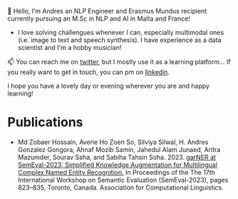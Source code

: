 👋 Hello, I’m Andres an NLP Engineer and Erasmus Mundus recipient currently pursuing an M.Sc in NLP and AI in Malta and France!

- I love solving challengues whenever I can, especially multimodal ones (i.e. image to text and speech synthesis). I have experience as a data scientist and I'm a hobby musician!

📫 You can reach me on [twitter](https://twitter.com/Zappangon), but I mostly use it as a learning platform... If you really want to get in touch, you can pm on [linkedin](https://www.linkedin.com/in/andres-gonzalez-gongora-4b428613b/).

I hope you have a lovely day or evening wherever you are and happy learning!

<!---
Zappandy/Zappandy is a ✨ special ✨ repository because its `README.md` (this file) appears on your GitHub profile.
You can click the Preview link to take a look at your changes.
--->

# Publications

- Md Zobaer Hossain, Averie Ho Zoen So, Silviya Silwal, H. Andres Gonzalez Gongora, Ahnaf Mozib Samin, Jahedul Alam Junaed, Aritra Mazumder, Sourav Saha, and Sabiha Tahsin Soha. 2023. [garNER at SemEval-2023: Simplified Knowledge Augmentation for Multilingual Complex Named Entity Recognition.](https://aclanthology.org/2023.semeval-1.114/) In Proceedings of the The 17th International Workshop on Semantic Evaluation (SemEval-2023), pages 823–835, Toronto, Canada. Association for Computational Linguistics.
